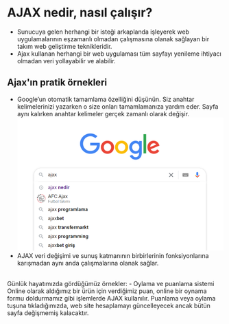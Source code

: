 # AJAX nedir, nasıl çalışır?
- Sunucuya gelen herhangi bir isteği arkaplanda işleyerek web uygulamalarının eşzamanlı olmadan çalışmasına olanak sağlayan bir takım web geliştirme teknikleridir.
- Ajax kullanan herhangi bir web uygulaması tüm sayfayı yenileme ihtiyacı olmadan veri yollayabilir ve alabilir.

## Ajax'ın pratik örnekleri
- Google’un otomatik tamamlama özelliğini düşünün. Siz anahtar kelimelerinizi yazarken o size onları tamamlamanıza yardım eder. Sayfa aynı kalırken anahtar kelimeler gerçek zamanlı olarak değişir. 
![1](https://github.com/asuf29/ajax/blob/main/img/1.png)
- AJAX veri değişimi ve sunuş katmanının birbirlerinin fonksiyonlarına karışmadan aynı anda çalışmalarına olanak sağlar.
<br>
Günlük hayatımızda gördüğümüz örnekler:
- Oylama ve puanlama sistemi 
Online olarak aldığımız bir ürün için verdiğimiz puan, online bir oynama formu doldurmamız gibi işlemlerde AJAX kullanılır. Puanlama veya oylama tuşuna tıkladığımızda, web site hesaplamayı güncelleyecek ancak bütün sayfa değişmemiş kalacaktır.
